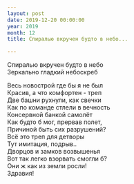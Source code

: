 ```yaml
---
layout: post
date: 2019-12-20 00:00:00
year: 2019
month: 12
title: Спиралью вкручен будто в небо...

---
```

Спиралью вкручен будто в небо<br/>
Зеркально гладкий небоскреб <br/>
<!--more-->
Весь новострой где бы я не был<br/>
Красив,  а что комфортен - треп<br/>
Две башни рухнули,  как свечки <br/>
Как по команде стлели в вечность <br/>
Консервной банкой самолёт <br/>
Как будто б мог, прервав полет, <br/>
Причиной быть сих разрушений? <br/>
Всё это треп для детворы <br/>
Тут имитация,  подрыв.. <br/>
Дворцов и замков возвышенья<br/>
Вот так легко взорвать смогли б? <br/>
Они ж как из земли росли! <br/>
Здравия!<br/>
